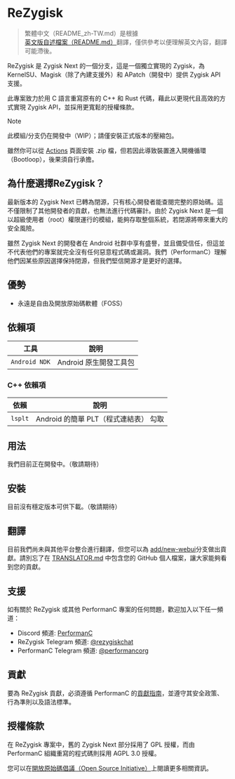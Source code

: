 # ReZygisk
> 繁體中文（README_zh-TW.md）是根據[英文版自述檔案（README.md）](https://github.com/PerformanC/ReZygisk/blob/main/README.md)翻譯，僅供參考以便理解英文內容，翻譯可能滯後。

ReZygisk 是 Zygisk Next 的一個分支，這是一個獨立實現的 Zygisk，為 KernelSU、Magisk（除了內建支援外）和 APatch（開發中）提供 Zygisk API 支援。

此專案致力於用 C 語言重寫原有的 C++ 和 Rust 代碼，藉此以更現代且高效的方式實現 Zygisk API，並採用更寬鬆的授權條款。

> [!NOTE]
> 此模組/分支仍在開發中（WIP）；請僅安裝正式版本的壓縮包。
>
> 雖然你可以從 [Actions](https://github.com/PerformanC/ReZygisk/actions) 頁面安裝 .zip 檔，但若因此導致裝置進入開機循環（Bootloop），後果須自行承擔。

## 為什麼選擇ReZygisk？

最新版本的 Zygisk Next 已轉為閉源，只有核心開發者能查閱完整的原始碼。這不僅限制了其他開發者的貢獻，也無法進行代碼審計。由於 Zygisk Next 是一個以超級使用者（root）權限運行的模組，能夠存取整個系統，若閉源將帶來重大的安全風險。

雖然 Zygisk Next 的開發者在 Android 社群中享有盛譽，並且備受信任，但這並不代表他們的專案就完全沒有任何惡意程式碼或漏洞。我們（PerformanC）理解他們因某些原因選擇保持閉源，但我們堅信開源才是更好的選擇。

## 優勢

- 永遠是自由及開放原始碼軟體（FOSS）

## 依賴項

| 工具            | 說明                                   |
|-----------------|---------------------------------------|
| `Android NDK`   | Android 原生開發工具包                  |

### C++ 依賴項

| 依賴     | 說明                                          |
|----------|----------------------------------------------|
| `lsplt`  | Android 的簡單 PLT（程式連結表） 勾取            |

## 用法

我們目前正在開發中。（敬請期待）

## 安裝

目前沒有穩定版本可供下載。（敬請期待）

## 翻譯

目前我們尚未與其他平台整合進行翻譯，但您可以為 [add/new-webui](https://github.com/PerformanC/ReZygisk/tree/add/new-webui)分支做出貢獻。請別忘了在 [TRANSLATOR.md](https://github.com/PerformanC/ReZygisk/blob/add/new-webui/TRANSLATOR.md) 中包含您的 GitHub 個人檔案，讓大家能夠看到您的貢獻。

## 支援
如有關於 ReZygisk 或其他 PerformanC 專案的任何問題，歡迎加入以下任一頻道：

- Discord 頻道: [PerformanC](https://discord.gg/uPveNfTuCJ)
- ReZygisk Telegram 頻道: [@rezygiskchat](https://t.me/rezygiskchat)
- PerformanC Telegram 頻道: [@performancorg](https://t.me/performancorg)

## 貢獻

要為 ReZygisk 貢獻，必須遵循 PerformanC 的[貢獻指南](https://github.com/PerformanC/contributing)，並遵守其安全政策、行為準則以及語法標準。

## 授權條款

在 ReZygisk 專案中，舊的 Zygisk Next 部分採用了 GPL 授權，而由 PerformanC 組織重寫的程式碼則採用 AGPL 3.0 授權。

您可以在[開放原始碼倡議（Open Source Initiative）](https://opensource.org/licenses/AGPL-3.0)上閱讀更多相關資訊。
